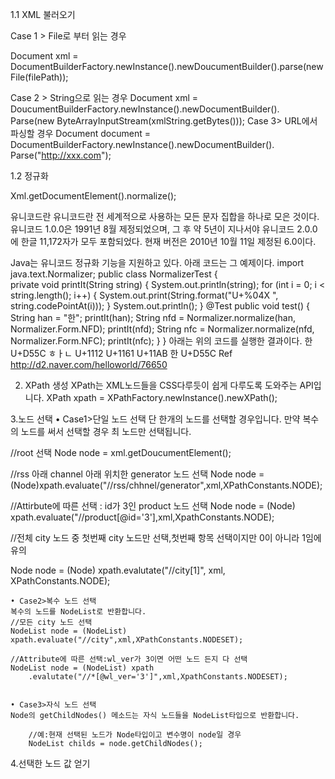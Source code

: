1.1 XML 불러오기 

Case 1 > File로 부터 읽는 경우

Document xml = DocumentBuilderFactory.newInstance().newDoucumentBuilder().parse(new File(filePath));

Case 2 > String으로 읽는 경우
Document xml = 
DoucumentBuilderFactory.newInstance().newDocumentBuilder().
				Parse(new ByteArrayInputStream(xmlString.getBytes()));
Case 3> URL에서 파싱할 경우
Document document = DocumentBuilderFactory.newInstance().newDocumentBuilder().
				Parse("http://xxx.com");
				
1.2 정규화

Xml.getDocumentElement().normalize();


유니코드란
유니코드란 전 세계적으로 사용하는 모든 문자 집합을 하나로 모은 것이다. 유니코드 1.0.0은 1991년 8월 제정되었으며, 그 후 약 5년이 지나서야 유니코드 2.0.0에 한글 11,172자가 모두 포함되었다. 현재 버전은 2010년 10월 11일 제정된 6.0이다.

Java는 유니코드 정규화 기능을 지원하고 있다. 아래 코드는 그 예제이다.
import java.text.Normalizer;
public class NormalizerTest {  
    private void printIt(String string) {
        System.out.println(string);
        for (int i = 0; i < string.length(); i++) {
            System.out.print(String.format("U+%04X ", string.codePointAt(i)));
        }
        System.out.println();
    }
@Test
    public void test() {
        String han = "한";
        printIt(han);
String nfd = Normalizer.normalize(han, Normalizer.Form.NFD);
        printIt(nfd);
String nfc = Normalizer.normalize(nfd, Normalizer.Form.NFC);
        printIt(nfc);
    }
}
아래는 위의 코드를 실행한 결과이다.
	한
	U+D55C
	ㅎㅏㄴ
	U+1112 U+1161 U+11AB
	한
	U+D55C
	Ref http://d2.naver.com/helloworld/76650
	
2. XPath 생성
XPath는 XML노드들을 CSS다루듯이 쉽게 다루도록 도와주는 API입니다.
XPath xpath = XPathFactory.newInstance().newXPath();


3.노드 선택
	• Case1>단일 노드 선택
  단 한개의 노드를 선택할 경우입니다.
  만약 복수의 노드를 써서 선택할 경우 최 노드만 선택됩니다.

  //root 선택
  Node node = xml.getDoucumentElement();

 //rss 아래 channel 아래 위치한 generator 노드 선택
  Node node = (Node)xpath.evaluate("//rss/chhnel/generator",xml,XPathConstants.NODE);

 //Attirbute에 따른 선택 : id가 3인 product 노드 선택
  Node node = (Node) xpath.evaluate("//product[@id='3'],xml,XpathConstants.NODE);

 //전체 city 노드 중 첫번째 city 노드만 선택,첫번째 항목 선택이지만 0이 아니라 1임에 유의
  
  Node node = (Node) xpath.evalutate("//city[1]", xml, XPathConstants.NODE);

	• Case2>복수 노드 선택 
	복수의 노드를 NodeList로 반환합니다.
	//모든 city 노드 선택
	NodeList node = (NodeList) xpath.evaluate("//city",xml,XPathConstants.NODESET);
	
	//Attribute에 따른 선택:wl_ver가 3이면 어떤 노드 든지 다 선택
	NodeList node = (NodeList) xpath
		.evalutate("//*[@wl_ver='3']",xml,XpathConstants.NODESET);
		
	
	• Case3>자식 노드 선택
	Node의 getChildNodes() 메소드는 자식 노드들을 NodeList타입으로 반환합니다.
	
		//예:현재 선택된 노드가 Node타입이고 변수명이 node일 경우
		NodeList childs = node.getChildNodes();
		
4.선택한 노드 값 얻기
